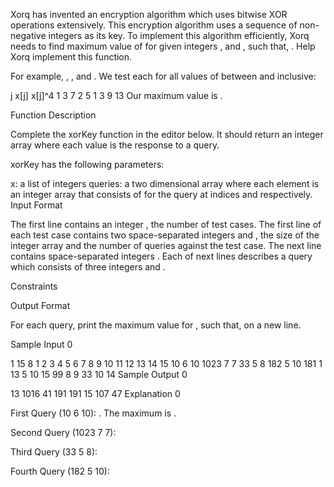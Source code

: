 Xorq has invented an encryption algorithm which uses bitwise XOR operations extensively. This encryption algorithm uses a sequence of non-negative integers  as its key. To implement this algorithm efficiently, Xorq needs to find maximum value of  for given integers ,  and , such that, . Help Xorq implement this function.

For example, , ,  and . We test each  for all values of  between  and  inclusive:

j   x[j]    x[j]^4
1   3       7
2   5       1
3   9       13
Our maximum value is .

Function Description

Complete the xorKey function in the editor below. It should return an integer array where each value is the response to a query.

xorKey has the following parameters:

x: a list of integers
queries: a two dimensional array where each element is an integer array that consists of  for the  query at indices  and  respectively.
Input Format

The first line contains an integer , the number of test cases.
The first line of each test case contains two space-separated integers  and , the size of the integer array  and the number of queries against the test case.
The next line contains  space-separated integers .
Each of next  lines describes a query which consists of three integers  and .

Constraints





Output Format

For each query, print the maximum value for , such that,  on a new line.

Sample Input 0

1
15 8
1 2 3 4 5 6 7 8 9 10 11 12 13 14 15
10 6 10
1023 7 7
33 5 8
182 5 10
181 1 13
5 10 15
99 8 9
33 10 14
Sample Output 0

13
1016
41
191
191
15
107
47
Explanation 0

First Query (10 6 10): . The maximum is .

Second Query (1023 7 7): 

Third Query (33 5 8): 

Fourth Query (182 5 10): 
